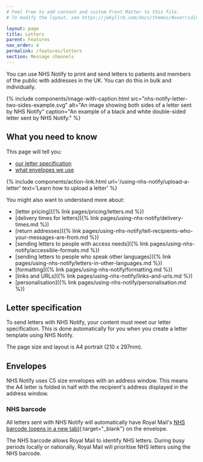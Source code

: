 ```yaml
---
# Feel free to add content and custom Front Matter to this file.
# To modify the layout, see https://jekyllrb.com/docs/themes/#overriding-theme-defaults

layout: page
title: Letters
parent: Features
nav_order: 4
permalink: /features/letters
section: Message channels
---
```


You can use NHS Notify to print and send letters to patients and members of the public with addresses in the UK. You can do this in bulk and individually.

{% include components/image-with-caption.html
    src="nhs-notify-letter-two-sides-example.svg"
    alt="An image showing both sides of a letter sent by NHS Notify"
    caption="An example of a black and white double-sided letter sent by NHS Notify."
%}

## What you need to know

This page will tell you:

- [our letter specification](#letter-specification)<!-- markdownlint-disable-line -->
- [what envelopes we use](#envelopes)

{% include components/action-link.html
    url='/using-nhs-notify/upload-a-letter'
    text='Learn how to upload a letter'
%}

You might also want to understand more about:

- [letter pricing]({% link pages/pricing/letters.md %})
- [delivery times for letters]({% link pages/using-nhs-notify/delivery-times.md %})
- [return addresses]({% link pages/using-nhs-notify/tell-recipients-who-your-messages-are-from.md %})
- [sending letters to people with access needs]({% link pages/using-nhs-notify/accessible-formats.md %})
- [sending letters to people who speak other languages]({% link pages/using-nhs-notify/letters-in-other-languages.md %})
- [formatting]({% link pages/using-nhs-notify/formatting.md %})
- [links and URLs]({% link pages/using-nhs-notify/links-and-urls.md %})
- [personalisation]({% link pages/using-nhs-notify/personalisation.md %})

## Letter specification

To send letters with NHS Notify, your content must meet our letter specification. This is done automatically for you when you create a letter template using NHS Notify.

The page size and layout is A4 portrait (210 x 297mm).

## Envelopes

NHS Notify uses C5 size envelopes with an address window. This means the A4 letter is folded in half with the recipient's address displayed in the address window.

### NHS barcode

All letters sent with NHS Notify will automatically have Royal Mail's [NHS barcode (opens in a new tab)](https://www.royalmailwholesale.com/news/nhs-mail-new-barcode-solution){:target="\_blank"} on the envelope.

The NHS barcode allows Royal Mail to identify NHS letters. During busy periods locally or nationally, Royal Mail will prioritise NHS letters using the NHS barcode.
